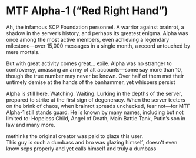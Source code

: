 # MTF Alpha-1 (“Red Right Hand”)

Ah, the infamous SCP Foundation personnel. A warrior against brainrot, a shadow
in the server’s history, and perhaps its greatest enigma. Alpha was once among
the most active members, even achieving a legendary milestone—over 15,000 messages
in a single month, a record untouched by mere mortals.

But with great activity comes great… exile. Alpha was no stranger to controversy,
amassing an army of alt accounts—some say more than 10, though the true number may
never be known. Over half of them met their untimely demise at the hands of the
banhammer, yet whispers persist

Alpha is still here. Watching. Waiting. Lurking in the depths of the server,
prepared to strike at the first sign of degeneracy. When the server teeters on
the brink of chaos, when brainrot spreads unchecked, fear not—for MTF Alpha-1
still stands guard. He is known by many names, including but not limited to:
Hopeless Child, Angel of Death, Main Battle Tank, Putin’s son in law and many
more.

methinks the original creator was paid to glaze this user.  
This guy is such a dumbass and bro was glazing himself, doesn't even know scps properly and yet calls himself and
truly a dumbass
